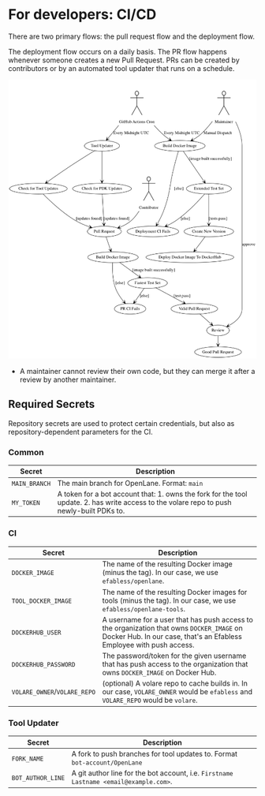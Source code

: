 # For developers: CI/CD
There are two primary flows: the pull request flow and the deployment flow.

The deployment flow occurs on a daily basis. The PR flow happens whenever someone creates a new Pull Request. PRs can be created by contributors or by an automated tool updater that runs on a schedule.

![A Diagram Of The Flow](./diagrams/flow.png)
* A maintainer cannot review their own code, but they can merge it after a review by another maintainer.

## Required Secrets
Repository secrets are used to protect certain credentials, but also as repository-dependent parameters for the CI.

### Common
| Secret      | Description                                                   |
|---------------|---------------------------------------------------------------|
| `MAIN_BRANCH`  | The main branch for OpenLane. Format: `main`|`master`|`etc` |
| `MY_TOKEN`  | A token for a bot account that: 1. owns the fork for the tool update. 2. has write access to the volare repo to push newly-built PDKs to. |

### CI

| Secret      | Description                                                   |
|---------------|---------------------------------------------------------------|
| `DOCKER_IMAGE` | The name of the resulting Docker image (minus the tag). In our case, we use `efabless/openlane`. |
| `TOOL_DOCKER_IMAGE` | The name of the resulting Docker images for tools (minus the tag). In our case, we use `efabless/openlane-tools`. |
| `DOCKERHUB_USER`  | A username for a user that has push access to the organization that owns `DOCKER_IMAGE` on Docker Hub. In our case, that's an Efabless Employee with push access. |
| `DOCKERHUB_PASSWORD`  | The password/token for the given username that has push access to the organization that owns `DOCKER_IMAGE` on Docker Hub. |
| `VOLARE_OWNER`/`VOLARE_REPO` | (optional) A volare repo to cache builds in. In our case, `VOLARE_OWNER` would be `efabless` and `VOLARE_REPO` would be `volare`. |

### Tool Updater

| Secret      | Description                                                   |
|---------------|---------------------------------------------------------------|
| `FORK_NAME` | A fork to push branches for tool updates to. Format `bot-account/OpenLane`  |
| `BOT_AUTHOR_LINE`  | A git author line for the bot account, i.e. `Firstname Lastname <email@example.com>`. |